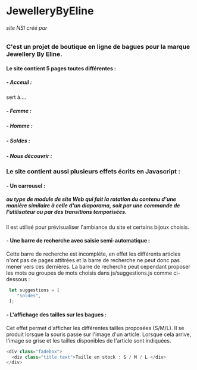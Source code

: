 # JewelleryByEline
###### site NSI créé par 
### C'est un projet de boutique en ligne de bagues pour la marque Jewellery By Eline. 
#### Le site contient 5 pages toutes différentes :
##### - Acceuil :
sert à....
##### - Femme :
##### - Homme : 
##### - Soldes :
##### - Nous découvrir :

### Le site contient aussi plusieurs effets écrits en Javascript :
#### - Un carrousel :
##### ou type de module de site Web qui fait la rotation du contenu d'une manière similaire à celle d'un diaporama, soit par une commande de l'utilisateur ou par des transitions temporisées.
Il est utilisé pour prévisualiser l'ambiance du site et certains bijoux choisis.

#### - Une barre de recherche avec saisie semi-automatique :
Cette barre de recherche est incomplète, en effet les différents articles n'ont pas de pages attitrées et la barre de recherche ne peut donc pas mener vers ces dernières. La barre de recherche peut cependant proposer les mots ou groupes de mots choisis dans js/suggestions.js comme ci-dessous :

```js
 let suggestions = [
    "Soldes",
 ];
```

#### - L'affichage des tailles sur les bagues :
Cet effet permet d'afficher les différentes tailles proposées (S/M/L). Il se produit lorsque la souris passe sur l'image d'un article. Lorsque cela arrive, l'image se grise et les tailles disponibles de l'article sont indiquées.
```js
<div class="fadebox">
  <div class="title text">Taille en stock : S / M / L </div>
</div>
```

